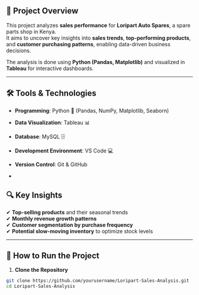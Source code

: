 ## 📌 Project Overview  
This project analyzes **sales performance** for **Loripart Auto Spares**, a spare parts shop in Kenya.  
It aims to uncover key insights into **sales trends**, **top-performing products**, and **customer purchasing patterns**, enabling data-driven business decisions.

The analysis is done using **Python (Pandas, Matplotlib)** and visualized in **Tableau** for interactive dashboards.

---

## 🛠️ Tools & Technologies  
- **Programming**: Python 🐍 (Pandas, NumPy, Matplotlib, Seaborn)  
- **Data Visualization**: Tableau 📊  
- **Database**: MySQL 🗄️  
- **Development Environment**: VS Code 💻  
- **Version Control**: Git & GitHub

- 
## 🔍 Key Insights  
✔ **Top-selling products** and their seasonal trends  
✔ **Monthly revenue growth patterns**  
✔ **Customer segmentation by purchase frequency**  
✔ **Potential slow-moving inventory** to optimize stock levels  

---

## 🚀 How to Run the Project  
1. **Clone the Repository**  
```bash
git clone https://github.com/yourusername/Loripart-Sales-Analysis.git
cd Loripart-Sales-Analysis
